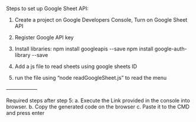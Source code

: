 Steps to set up Google Sheet API:

1. Create a project on Google Developers Console, Turn on Google Sheet API

2. Register Google API key

3. Install libraries:
	npm install googleapis --save
	npm install google-auth-library --save

4. Add a js file to read sheets using google sheets ID

5. run the file using “node readGoogleSheet.js” to read the menu


——————

Required steps after step 5:
a. Execute the Link provided in the console into browser. 
b. Copy the generated code on the browser 
c. Paste it to the CMD and press enter